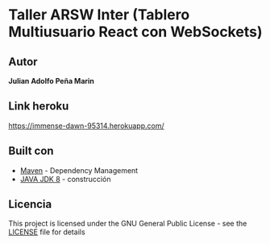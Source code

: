 # Taller ARSW Inter (Tablero Multiusuario React con WebSockets)

## Autor
**Julian Adolfo Peña Marin**

## Link heroku

https://immense-dawn-95314.herokuapp.com/


## Built con

* [Maven](https://maven.apache.org/) - Dependency Management
* [JAVA JDK 8](http://www.oracle.com/technetwork/java/javase/overview/index.html) - construcción


## Licencia

This project is licensed under the GNU General Public License - see the [LICENSE](LICENSE) file for details
